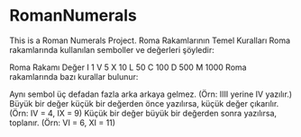 # RomanNumerals
This is a Roman Numerals Project.
Roma Rakamlarının Temel Kuralları
Roma rakamlarında kullanılan semboller ve değerleri şöyledir:

Roma Rakamı	Değer
I	1
V	5
X	10
L	50
C	100
D	500
M	1000
Roma rakamlarında bazı kurallar bulunur:

Aynı sembol üç defadan fazla arka arkaya gelmez. (Örn: IIII yerine IV yazılır.)
Büyük bir değer küçük bir değerden önce yazılırsa, küçük değer çıkarılır. (Örn: IV = 4, IX = 9)
Küçük bir değer büyük bir değerden sonra yazılırsa, toplanır. (Örn: VI = 6, XI = 11)
